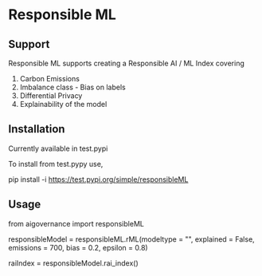 # Responsible ML

## Support

Responsible ML supports creating a Responsible AI / ML Index covering
1. Carbon Emissions
2. Imbalance class - Bias on labels
3. Differential Privacy 
4. Explainability of the model

## Installation

Currently available in test.pypi

To install from test.pypy use, 

pip install -i https://test.pypi.org/simple/responsibleML

## Usage

from aigovernance import responsibleML

responsibleModel = responsibleML.rML(modeltype = "", 
                                     explained = False, 
                                     emissions = 700, 
                                     bias = 0.2, 
                                     epsilon = 0.8)

raiIndex = responsibleModel.rai_index()
